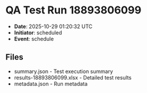 # QA Test Run 18893806099

- **Date**: 2025-10-29 01:20:32 UTC
- **Initiator**: scheduled
- **Event**: schedule

## Files
- summary.json - Test execution summary
- results-18893806099.xlsx - Detailed test results
- metadata.json - Run metadata
